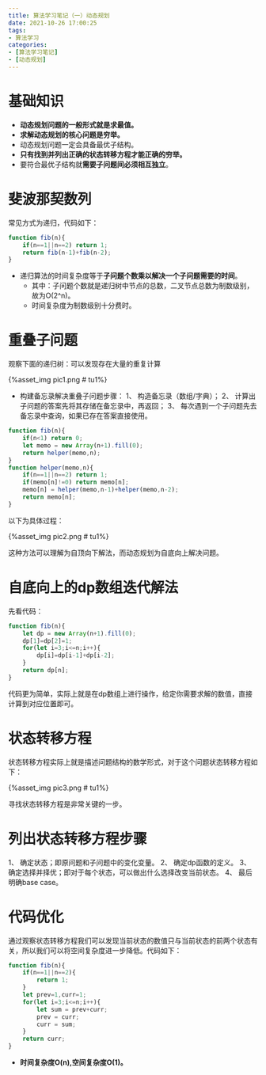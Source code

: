 ```yaml
---
title: 算法学习笔记（一）动态规划
date: 2021-10-26 17:00:25
tags:
- 算法学习
categories:
- [算法学习笔记]
- [动态规划]
---
```


# 基础知识

* **动态规划问题的一般形式就是求最值。**
* **求解动态规划的核心问题是穷举。**
* 动态规划问题一定会具备最优子结构。
* **只有找到并列出正确的状态转移方程才能正确的穷举。**
* 要符合最优子结构就**需要子问题间必须相互独立**。

# 斐波那契数列

常见方式为递归，代码如下：

```js
function fib(n){
    if(n==1||n==2) return 1;
    return fib(n-1)+fib(n-2);
}
```

* 递归算法的时间复杂度等于**子问题个数乘以解决一个子问题需要的时间**。
    * 其中：子问题个数就是递归树中节点的总数，二叉节点总数为制数级别，故为O(2^n)。
    * 时间复杂度为制数级别十分费时。

# 重叠子问题

观察下面的递归树：可以发现存在大量的重复计算

{%asset_img pic1.png # tu1%}

* 构建备忘录解决重叠子问题步骤：
    1、 构造备忘录（数组/字典）；
    2、 计算出子问题的答案先将其存储在备忘录中，再返回；
    3、 每次遇到一个子问题先去备忘录中查询，如果已存在答案直接使用。

```js
function fib(n){
    if(n<1) return 0;
    let memo = new Array(n+1).fill(0);
    return helper(memo,n);
}
function helper(memo,n){
    if(n==1||n==2) return 1;
    if(memo[n]!=0) return memo[n];
    memo[n] = helper(memo,n-1)+helper(memo,n-2);
    return memo[n];
}
```

以下为具体过程：

{%asset_img pic2.png # tu1%}

这种方法可以理解为自顶向下解法，而动态规划为自底向上解决问题。

# 自底向上的dp数组迭代解法

先看代码：

```js
function fib(n){
    let dp = new Array(n+1).fill(0);
    dp[1]=dp[2]=1;
    for(let i=3;i<=n;i++){
        dp[i]=dp[i-1]+dp[i-2];
    }
    return dp[n];
}
```

代码更为简单，实际上就是在dp数组上进行操作，给定你需要求解的数值，直接计算到对应位置即可。

# 状态转移方程

状态转移方程实际上就是描述问题结构的数学形式，对于这个问题状态转移方程如下：

{%asset_img pic3.png # tu1%}

寻找状态转移方程是非常关键的一步。

# 列出状态转移方程步骤

1、 确定状态；即原问题和子问题中的变化变量。
2、 确定dp函数的定义。
3、 确定选择并择优；即对于每个状态，可以做出什么选择改变当前状态。
4、 最后明确base case。

# 代码优化

通过观察状态转移方程我们可以发现当前状态的数值只与当前状态的前两个状态有关，所以我们可以将空间复杂度进一步降低。代码如下：

```js
function fib(n){
    if(n==1||n==2){
        return 1;
    }
    let prev=1,curr=1;
    for(let i=3;i<=n;i++){
        let sum = prev+curr;
        prev = curr;
        curr = sum;
    }
    return curr;
}
```
* **时间复杂度O(n),空间复杂度O(1)。**